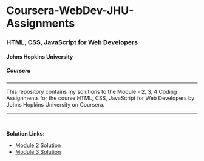 # Coursera-WebDev-JHU-Assignments

### HTML, CSS, JavaScript for Web Developers
#### Johns Hopkins University
##### Coursera
<hr>
This repository contains my solutions to the Module - 2, 3, 4 Coding Assignments for the course HTML, CSS, JavaScript for Web Developers by Johns Hopkins University on Coursera. <br>

<hr>
<br>

<b>Solution Links:</b> <br>
- [Module 2 Solution](https://umang4846.github.io/Coursera-WebDev-JHU-Assignments/module2-solution/index.html) <br>
- [Module 3 Solution](https://umang4846.github.io/Coursera-WebDev-JHU-Assignments/module3-solution/index.html) <br>
